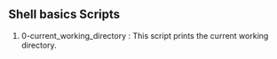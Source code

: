 ## **Shell basics Scripts** ##
1. 0-current_working_directory : This script prints the current working directory.

